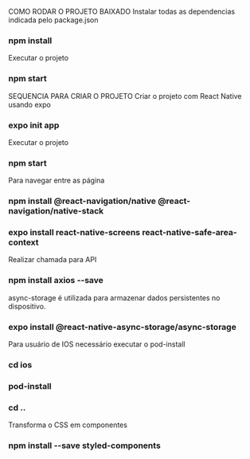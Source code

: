 COMO RODAR O PROJETO BAIXADO
Instalar todas as dependencias indicada pelo package.json
### npm install

Executar o projeto
### npm start 


SEQUENCIA PARA CRIAR O PROJETO
Criar o projeto com React Native usando expo
### expo init app

Executar o projeto
### npm start 

Para navegar entre as página
### npm install @react-navigation/native @react-navigation/native-stack

### expo install react-native-screens react-native-safe-area-context

Realizar chamada para API
### npm install axios --save

async-storage é utilizada para armazenar dados persistentes no dispositivo.
### expo install @react-native-async-storage/async-storage

Para usuário de IOS necessário executar o pod-install
### cd ios
### pod-install
### cd ..

Transforma o CSS em componentes
### npm install --save styled-components
